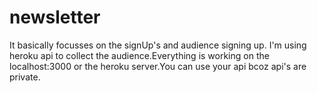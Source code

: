 # newsletter
It basically focusses on the signUp's and audience signing up. I'm using heroku api to collect the audience.Everything is working on the localhost:3000 or the heroku server.You can use your api bcoz api's are private.
